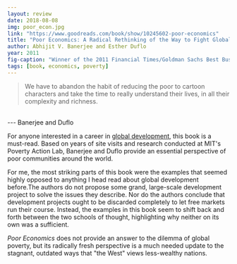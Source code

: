 ```yaml
---
layout: review
date: 2018-08-08
img: poor_econ.jpg
link: "https://www.goodreads.com/book/show/10245602-poor-economics"
title: "Poor Economics: A Radical Rethinking of the Way to Fight Global Poverty"
author: Abhijit V. Banerjee and Esther Duflo
year: 2011
fig-caption: "Winner of the 2011 Financial Times/Goldman Sachs Best Business Book of the Year Award"
tags: [book, economics, poverty]
---
```

> We have to abandon the habit of reducing the poor to cartoon characters and take the time to really understand their lives, in all their complexity and richness.
<br>
--- Banerjee and Duflo

<br>

For anyone interested in a career in <a href="/moral-obligation/">global development</a>, this book is a must-read. Based on years of site visits and research conducted at MIT's Poverty Action Lab, Banerjee and Duflo provide an essential perspective of poor communities around the world.

For me, the most striking parts of this book were the examples that seemed highly opposed to anything I head read about global development before.The authors do not propose some grand, large-scale development project to solve the issues they describe. Nor do the authors conclude that development projects ought to be discarded completely to let free markets run their course. Instead, the examples in this book seem to shift back and forth between the two schools of thought, highlighting why neither on its own was a sufficient.

*Poor Economics* does not provide an answer to the dilemma of global poverty, but its radically fresh perspective is a much needed update to the stagnant, outdated ways that "the West" views less-wealthy nations.  
